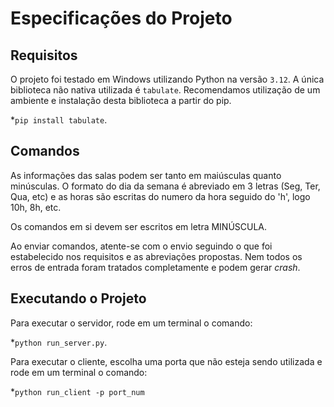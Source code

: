 # Especificações do Projeto

## Requisitos

O projeto foi testado em Windows utilizando Python na versão `3.12`. A única biblioteca não nativa utilizada é `tabulate`. Recomendamos utilização de um ambiente e instalação desta biblioteca a partir do pip.

*`pip install tabulate`.

## Comandos

As informações das salas podem ser tanto em maiúsculas quanto minúsculas. O formato do dia da semana é abreviado em 3 letras (Seg, Ter, Qua, etc) e as horas são escritas do numero da hora seguido do 'h', logo 10h, 8h, etc.

Os comandos em si devem ser escritos em letra MINÚSCULA. 

Ao enviar comandos, atente-se com o envio seguindo o que foi estabelecido nos requisitos e as abreviações propostas. Nem todos os erros de entrada foram tratados completamente e podem gerar *crash*.

## Executando o Projeto

Para executar o servidor, rode em um terminal o comando:

*`python run_server.py`.

Para executar o cliente, escolha uma porta que não esteja sendo utilizada e rode em um terminal o comando:

*`python run_client -p port_num`

